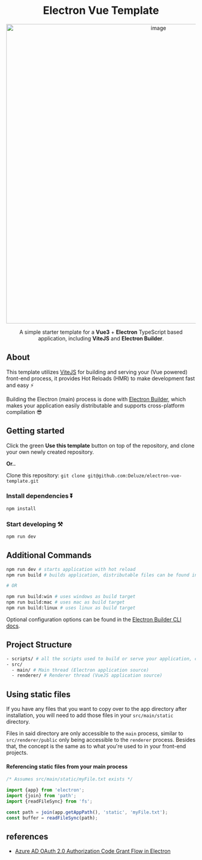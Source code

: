 <div align="center"> 



# Electron Vue Template
  
<img width="794" alt="image" src="https://user-images.githubusercontent.com/32544586/222748627-ee10c9a6-70d2-4e21-b23f-001dd8ec7238.png">

A simple starter template for a **Vue3** + **Electron** TypeScript based application, including **ViteJS** and **Electron Builder**.
</div>

## About

This template utilizes [ViteJS](https://vitejs.dev) for building and serving your (Vue powered) front-end process, it provides Hot Reloads (HMR) to make development fast and easy ⚡ 

Building the Electron (main) process is done with [Electron Builder](https://www.electron.build/), which makes your application easily distributable and supports cross-platform compilation 😎

## Getting started

Click the green **Use this template** button on top of the repository, and clone your own newly created repository.

**Or..**

Clone this repository: `git clone git@github.com:Deluze/electron-vue-template.git`


### Install dependencies ⏬

```bash
npm install
```

### Start developing ⚒️

```bash
npm run dev
```

## Additional Commands

```bash
npm run dev # starts application with hot reload
npm run build # builds application, distributable files can be found in "dist" folder

# OR

npm run build:win # uses windows as build target
npm run build:mac # uses mac as build target
npm run build:linux # uses linux as build target
```

Optional configuration options can be found in the [Electron Builder CLI docs](https://www.electron.build/cli.html).
## Project Structure

```bash
- scripts/ # all the scripts used to build or serve your application, change as you like.
- src/
  - main/ # Main thread (Electron application source)
  - renderer/ # Renderer thread (VueJS application source)
```

## Using static files

If you have any files that you want to copy over to the app directory after installation, you will need to add those files in your `src/main/static` directory.

Files in said directory are only accessible to the `main` process, similar to `src/renderer/public` only being accessible to the `renderer` process. Besides that, the concept is the same as to what you're used to in your front-end projects.

#### Referencing static files from your main process

```ts
/* Assumes src/main/static/myFile.txt exists */

import {app} from 'electron';
import {join} from 'path';
import {readFileSync} from 'fs';

const path = join(app.getAppPath(), 'static', 'myFile.txt');
const buffer = readFileSync(path);
```


## references
- [Azure AD OAuth 2.0 Authorization Code Grant Flow in Electron](https://medium.com/@jmsessink/azure-ad-oauth-2-0-authorization-code-grant-flow-in-electron-4f58d6d5eaa0)
